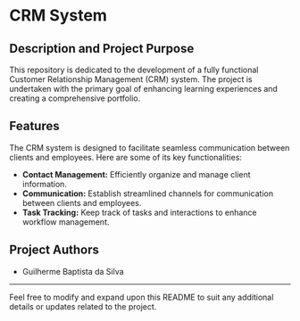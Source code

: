# CRM System

## Description and Project Purpose
This repository is dedicated to the development of a fully functional Customer Relationship Management (CRM) system. The project is undertaken with the primary goal of enhancing learning experiences and creating a comprehensive portfolio.

## Features
The CRM system is designed to facilitate seamless communication between clients and employees. Here are some of its key functionalities:

- **Contact Management:** Efficiently organize and manage client information.
- **Communication:** Establish streamlined channels for communication between clients and employees.
- **Task Tracking:** Keep track of tasks and interactions to enhance workflow management.

## Project Authors
- Guilherme Baptista da Silva

---

Feel free to modify and expand upon this README to suit any additional details or updates related to the project.
